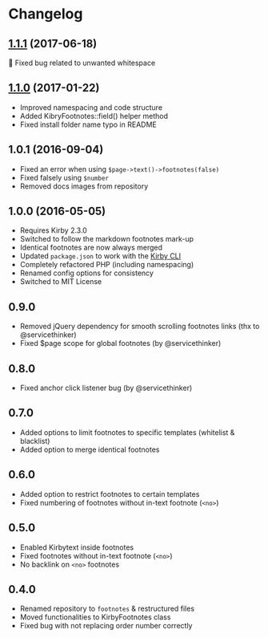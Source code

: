 # Changelog

## [1.1.1](https://github.com/distantnative/footnotes/releases/tag/1.1.1) (2017-06-18)
:bug: Fixed bug related to unwanted whitespace  

## [1.1.0](https://github.com/distantnative/footnotes/releases/tag/1.1.0) (2017-01-22)
- Improved namespacing and code structure
- Added KibryFootnotes::field() helper method
- Fixed install folder name typo in README

## 1.0.1 (2016-09-04)
- Fixed an error when using `$page->text()->footnotes(false)`
- Fixed falsely using `$number`
- Removed docs images from repository

## 1.0.0 (2016-05-05)
- Requires Kirby 2.3.0
- Switched to follow the markdown footnotes mark-up
- Identical footnotes are now always merged
- Updated `package.json` to work with the [Kirby CLI](https://github.com/getkirby/cli)
- Completely refactored PHP (including namespacing)
- Renamed config options for consistency
- Switched to MIT License

## 0.9.0
- Removed jQuery dependency for smooth scrolling footnotes links (thx to @servicethinker)
- Fixed $page scope for global footnotes (by @servicethinker)

## 0.8.0
- Fixed anchor click listener bug (by @servicethinker)

## 0.7.0
- Added options to limit footnotes to specific templates (whitelist & blacklist)
- Added option to merge identical footnotes

## 0.6.0
- Added option to restrict footnotes to certain templates
- Fixed numbering of footnotes without in-text footnote (`<no>`)

## 0.5.0
- Enabled Kirbytext inside footnotes
- Fixed footnotes without in-text footnote (`<no>`)
- No backlink on `<no>` footnotes

## 0.4.0
- Renamed repository to `footnotes` & restructured files
- Moved functionalities to KirbyFootnotes class
- Fixed bug with not replacing order number correctly
